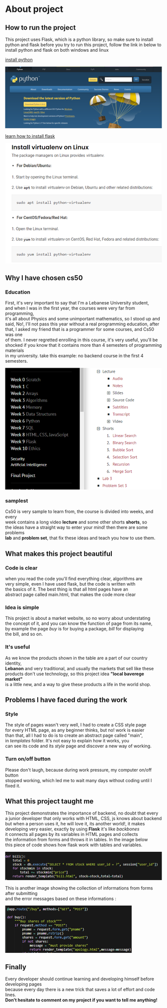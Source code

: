 # About project  

## How to run the project    
This project uses Flask, which is a python library, 
so make sure to install python and flask before you
try to run this project, follow the link in below to
install python and flask on both windows and linux   

[install python](https://www.python.org/downloads/)    

![pythondownloadcapture](https://github.com/ismailkoussa/final-project/blob/master/readme%20images/pythondownloadcapture.PNG)


[learn how to install flask](https://phoenixnap.com/kb/install-flask)   

![flaskdownloadcapture](https://github.com/ismailkoussa/final-project/blob/master/readme%20images/flaskdownloadcapture.PNG)

## Why I have chosen cs50   
### Education  
First, it's very important to say that I'm a Lebanese University student,     
and when I was in the first year, the courses were very far from programming,   
it's all about Physics and some unimportant mathematics, so I stood up and
said, No!, I'll not pass this year without a real programming education, after   
that, I asked my friend that is a programmer for some courses, and Cs50 was one   
of them. I never regretted enrolling in this course, it's very useful, you'll be  
shocked if you know that it contains more than 4 semesters of programming materials  
in my university. take this example: no backend course in the first 4 semesters.

![cs50capture](https://github.com/ismailkoussa/final-project/blob/master/readme%20images/cs50capture.PNG)

### samplest   
Cs50 is very sample to learn from, the course is divided into weeks, and every  
week contains a long video **lecture** and some other shorts **shorts**, so   
the ideas have a straight way to enter your mind! then there are some problems   
**lab** and **problem set**, that fix these ideas and teach you how to use them.


## What makes this project beautiful   
### Code is clear
when you read the code you'll find everything clear, algorithms are   
very simple, even I have used flask, but the code is written with   
the basics of it. The best thing is that all html pages have an      
abstract page called main.html, that makes the code more clear  

### Idea is simple  
This project is about a market website, so no worry about understating    
the concept of it, and you can know the function of page from its name,  
by example the page *buy* is for buying a package, *bill* for displaying   
the bill, and so on.    

### It's useful  
As we know the products shown in the table are a part of our country identity,      
**Lebanon** and very traditional, and usually the markets that sell like these     
products don't use technology, so this project idea **"local baverege market"**    
is a little new, and a way to give these products a life in the world shop.       

## Problems I have faced during the work    
### Style   
The style of pages wasn't very well, I had to create a CSS style page     
for every HTML page, as any beginner thinks, but no! work is easier     
than that, all I had to do is to create an abstract page called "main",   
in *templates* folder. It's not easy to explain how it works, you     
can see its code and its *style* page and discover a new way of working. 

### Turn on/off button    
Please don't laugh, because during work pressure, my computer on/off button    
stopped working, which led me to wait many days without coding until I fixed it.     

## What this project taught me   
This project demonstrates the importance of backend, no doubt that every   
a junior developer that only works with HTML, CSS, js knows about backend   
but when a person uses it, he will love it, its another world!, it makes    
developing very easier, exactly by using **Flask** it's like *backbones*      
it connects all pages by its variables in HTML pages and collects    
the information from forms and throws it in tables. In the image below    
this piece of code shows how flask work with tables and variables.  

![code-1](https://github.com/ismailkoussa/final-project/blob/master/readme%20images/code-1.PNG)      

This is another image showing the collection of informations from forms after submitting    
and the error messages based on these informations :     

![code-2](https://github.com/ismailkoussa/final-project/blob/master/readme%20images/code-2.PNG)    

## Finally     
Every developer should continue learning and developing himself before developing pages    
because every day there is a new trick that saves a lot of effort and code lines.    
**Don't hesitate to comment on my project if you want to tell me anything!**







